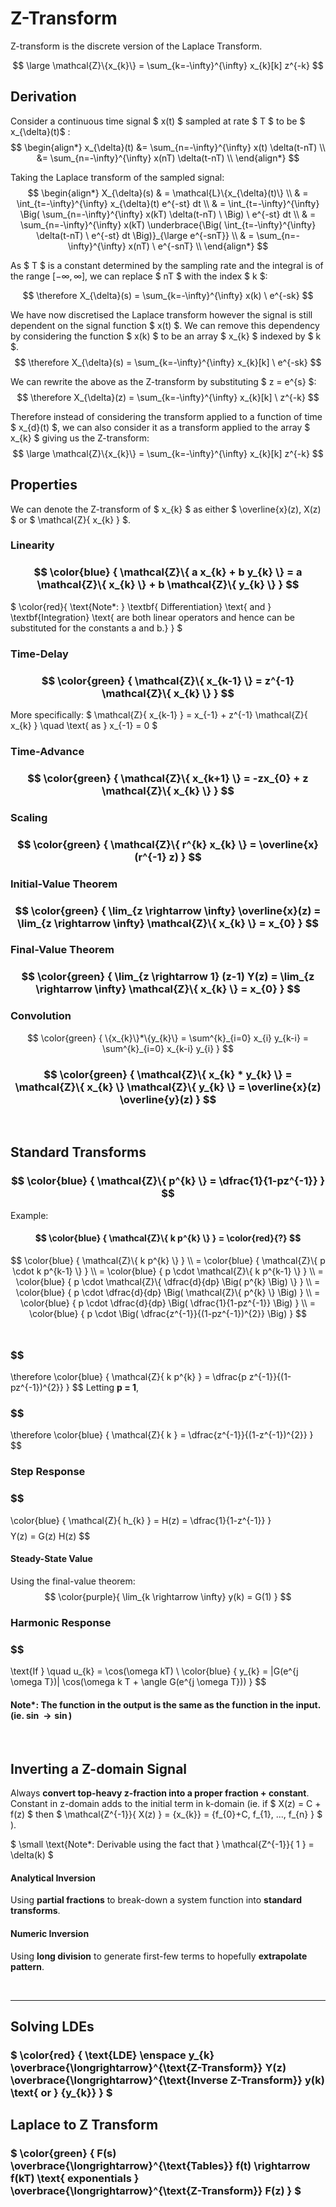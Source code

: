 # Z-Transform

Z-transform is the discrete version of the Laplace Transform.

$$ \large \mathcal{Z}\{x_{k}\} = \sum_{k=-\infty}^{\infty} x_{k}[k] z^{-k} $$

## Derivation

Consider a continuous time signal $ x(t) $ sampled at rate $ T $ to be $ x_{\delta}(t)$ :
$$ 
\begin{align*}
x_{\delta}(t) &= \sum_{n=-\infty}^{\infty} x(t) \delta(t-nT) \\
&= \sum_{n=-\infty}^{\infty} x(nT) \delta(t-nT) \\
\end{align*}
$$

Taking the Laplace transform of the sampled signal:
$$
\begin{align*}
X_{\delta}(s) & = \mathcal{L}\{x_{\delta}(t)\} \\
& = \int_{t=-\infty}^{\infty} x_{\delta}(t) e^{-st} dt \\
& = \int_{t=-\infty}^{\infty} \Big( \sum_{n=-\infty}^{\infty} x(kT) \delta(t-nT) \ \Big) \ e^{-st} dt \\
& = \sum_{n=-\infty}^{\infty} x(kT) \underbrace{\Big( \int_{t=-\infty}^{\infty} \delta(t-nT) \ e^{-st} dt \Big)}_{\large e^{-snT}} \\
& = \sum_{n=-\infty}^{\infty} x(nT) \ e^{-snT} \\
\end{align*}
$$

As $ T $ is a constant determined by the sampling rate and the integral is of the range $[-\infty,\infty]$, we can replace $ nT $ with the index $ k $:

$$ \therefore X_{\delta}(s) = \sum_{k=-\infty}^{\infty} x(k) \ e^{-sk} $$

We have now discretised the Laplace transform however the signal is still dependent on the signal function $ x(t) $. We can remove this dependency by considering the function $ x(k) $ to be an array $ x_{k} $ indexed by $ k $. 
$$ \therefore X_{\delta}(s) = \sum_{k=-\infty}^{\infty} x_{k}[k] \ e^{-sk} $$

We can rewrite the above as the Z-transform by substituting $ z = e^{s} $:
$$ \therefore X_{\delta}(z) = \sum_{k=-\infty}^{\infty} x_{k}[k] \ z^{-k} $$

Therefore instead of considering the transform applied to a function of time $ x_{d}(t) $, we can also consider it as a transform applied to the array $ x_{k} $ giving us the Z-transform:
$$ \large \mathcal{Z}\{x_{k}\} = \sum_{k=-\infty}^{\infty} x_{k}[k] z^{-k} $$

## Properties
We can denote the Z-transform of $ x_{k} $ as either $ \overline{x}(z), X(z) $ or $ \mathcal{Z}\{ x_{k} \} $.

### Linearity
### $$ \color{blue} { \mathcal{Z}\{ a x_{k} + b y_{k} \} = a \mathcal{Z}\{ x_{k} \} + b \mathcal{Z}\{ y_{k} \}  } $$

$ \color{red}{ \text{Note*: } \textbf{ Differentiation} \text{ and } \textbf{Integration} \text{ are both linear operators and hence can be substituted for the constants a and b.} } $

### Time-Delay
### $$ \color{green} {  \mathcal{Z}\{ x_{k-1} \} = z^{-1} \mathcal{Z}\{ x_{k} \}  } $$

More specifically:
$  \mathcal{Z}\{ x_{k-1} \} = x_{-1} + z^{-1} \mathcal{Z}\{ x_{k} \} \quad \text{ as } x_{-1} = 0  $
### Time-Advance
### $$ \color{green} {  \mathcal{Z}\{ x_{k+1} \} = -zx_{0} + z \mathcal{Z}\{ x_{k} \}  } $$

### Scaling
### $$ \color{green} {  \mathcal{Z}\{ r^{k} x_{k} \} = \overline{x}(r^{-1} z)  } $$

### Initial-Value Theorem
### $$ \color{green} {  \lim_{z \rightarrow \infty} \overline{x}(z) = \lim_{z \rightarrow \infty} \mathcal{Z}\{ x_{k} \} = x_{0}  } $$

### Final-Value Theorem
### $$ \color{green} {  \lim_{z \rightarrow 1} (z-1) Y(z) = \lim_{z \rightarrow \infty} \mathcal{Z}\{ x_{k} \} = x_{0}  } $$

### Convolution

$$ \color{green} { \{x_{k}\}*\{y_{k}\} = \sum^{k}_{i=0} x_{i} y_{k-i} = \sum^{k}_{i=0} x_{k-i} y_{i} } $$

### $$ \color{green} {  \mathcal{Z}\{ x_{k} * y_{k} \} = \mathcal{Z}\{ x_{k} \} \mathcal{Z}\{ y_{k} \} = \overline{x}(z) \overline{y}(z)  } $$

</br>

## Standard Transforms

### $$ \color{blue} { \mathcal{Z}\{ p^{k} \} = \dfrac{1}{1-pz^{-1}} } $$
Example:
#### $$ \color{blue} { \mathcal{Z}\{ k p^{k} \} } = \color{red}{?} $$

$$ \color{blue} { \mathcal{Z}\{ k p^{k} \} } 
\\ = \color{blue} { \mathcal{Z}\{ p \cdot k p^{k-1} \} } 
\\ = \color{blue} { p \cdot \mathcal{Z}\{ k p^{k-1} \} } 
\\ = \color{blue} { p \cdot \mathcal{Z}\{ \dfrac{d}{dp} \Big( p^{k} \Big) \} } 
\\ = \color{blue} { p \cdot \dfrac{d}{dp} \Big( \mathcal{Z}\{ p^{k} \} \Big) } 
\\ = \color{blue} { p \cdot \dfrac{d}{dp} \Big( \dfrac{1}{1-pz^{-1}} \Big) } 
\\ = \color{blue} { p \cdot \Big( \dfrac{z^{-1}}{(1-pz^{-1})^{2}} \Big) } 
$$
</br>
### $$
\therefore \color{blue} { \mathcal{Z}\{ k p^{k} \}  = \dfrac{p z^{-1}}{(1-pz^{-1})^{2}} }
$$
Letting **p = 1**,
### $$
\therefore \color{blue} { \mathcal{Z}\{ k \}  = \dfrac{z^{-1}}{(1-z^{-1})^{2}} }
$$

### Step Response
### $$
\color{blue} { \mathcal{Z}\{ h_{k} \}  = H(z) = \dfrac{1}{1-z^{-1}} }
$$
$$ Y(z) = G(z) H(z) $$

#### Steady-State Value
Using the final-value theorem:
$$ \color{purple}{ \lim_{k \rightarrow \infty} y(k) = G(1) } $$

### Harmonic Response
### $$
\text{If } \quad u_{k} = \cos(\omega kT) \\
\color{blue} { y_{k} = |G(e^{j \omega T})| \cos(\omega k T + \angle G(e^{j \omega T})) }
$$
#### Note*: The function in the output is the same as the function in the input. (ie. $\sin \rightarrow \sin$)
</br>

## Inverting a Z-domain Signal
Always **convert top-heavy z-fraction into a proper fraction + constant**. Constant in z-domain adds to the initial term in k-domain (ie. if $ X(z) = C + f(z) $ then $ \mathcal{Z^{-1}}\{ X(z) \} = \{x_{k}\} = \{f_{0}+C, f_{1}, ..., f_{n} \} $ ).

$ \small \text{Note*: Derivable using the fact that } \mathcal{Z^{-1}}\{ 1 \} = \delta(k) $

#### Analytical Inversion
Using **partial fractions** to break-down a system function into **standard transforms**.

#### Numeric Inversion
Using **long division** to generate first-few terms to hopefully **extrapolate pattern**.

</br><hr>

## Solving LDEs

### $ \color{red} { \text{LDE} \enspace y_{k} \overbrace{\longrightarrow}^{\text{Z-Transform}} Y(z) \overbrace{\longrightarrow}^{\text{Inverse Z-Transform}} y(k) \text{ or } \{y_{k}\} } $ 

## Laplace to Z Transform

### $ \color{green} { F(s) \overbrace{\longrightarrow}^{\text{Tables}} f(t) \rightarrow f(kT) \text{ exponentials } \overbrace{\longrightarrow}^{\text{Z-Transform}} F(z) } $ 
